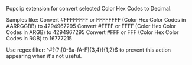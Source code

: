 Popclip extension for convert selected Color Hex Codes to Decimal. 

Samples like:
Convert #FFFFFFFF or FFFFFFFF (Color Hex Color Codes in AARRGGBB) to 4294967295
Convert #FFFF or FFFF (Color Hex Color Codes in ARGB) to 4294967295
Convert #FFF or FFF (Color Hex Color Codes in RGB) to 16777215

Use regex filter: ^#?(?:[0-9a-fA-F]{3,4}){1,2}$ to prevent this action appearing when it's not useful.